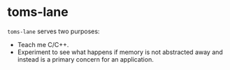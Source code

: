 # toms-lane

`toms-lane` serves two purposes:
* Teach me C/C++.
* Experiment to see what happens if memory is not abstracted away and instead is a primary concern for an application.